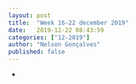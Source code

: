```yaml
---
layout: post
title:  "Week 16-22 december 2019"
date:   2019-12-22 08:43:59
categories: ["12-2019"]
author: "Nelson Gonçalves"
published: false
---
```


* 
